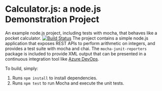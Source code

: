 Calculator.js: a node.js Demonstration Project
==============================================
An example node.js project, including tests with mocha, that behaves like
a pocket calculator.
[![Build Status](https://dev.azure.com/peniustaufa/Integrating%20External%20Source%20Control%20with%20Azure%20Pipelines/_apis/build/status/peniazuredevops.calculator?branchName=refs%2Fpull%2F1%2Fmerge)](https://dev.azure.com/peniustaufa/Integrating%20External%20Source%20Control%20with%20Azure%20Pipelines/_build/latest?definitionId=1&branchName=refs%2Fpull%2F1%2Fmerge)
The project contains a simple node.js application that exposes REST APIs
to perform arithmetic on integers, and provides a test suite with mocha
and chai.  The `mocha-junit-reporters` package is included to provide XML
output that can be presented in a continuous integration tool like
[Azure DevOps](https://azure.com/devops).

To build, simply:

1. Runs `npm install` to install dependencies.
2. Runs `npm test` to run Mocha and execute the unit tests.

